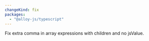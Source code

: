 ```yaml
---
changeKind: fix
packages:
  - "@alloy-js/typescript"
---
```


Fix extra comma in array expressions with children and no jsValue.